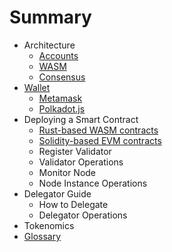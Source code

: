 # Summary

- Architecture
  - [Accounts](docs/accounts.md)
  - [WASM](docs/wasm.md)
  - [Consensus](docs/consensus.md)
- [Wallet](docs/wallet.md)
  - [Metamask](docs/metamask.md)
  - [Polkadot.js](docs/polkadotjs.md)
- Deploying a Smart Contract
  - [Rust-based WASM contracts](docs/how_to_deploy_rust.md)
  - [Solidity-based EVM contracts](docs/how_to_deploy_solidity.md)
  - Register Validator
  - Validator Operations
  - Monitor Node
  - Node Instance Operations
- Delegator Guide
  - How to Delegate
  - Delegator Operations
- Tokenomics
- [Glossary](docs/glossary.md)
